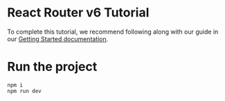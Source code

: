 # React Router v6 Tutorial

To complete this tutorial, we recommend following along with our guide in our [Getting Started documentation](https://reactrouter.com/en/main/start/tutorial).

# Run the project

```
npm i
npm run dev
```
